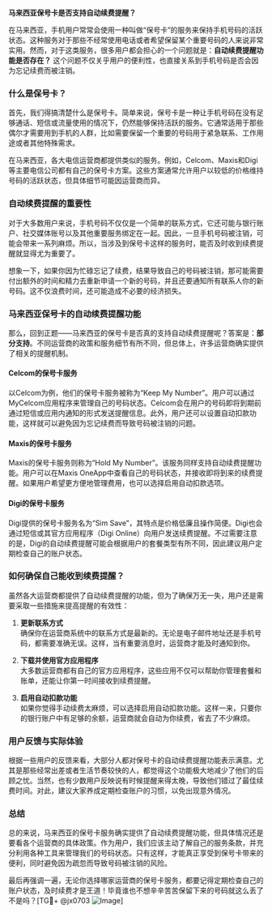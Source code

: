 **马来西亚保号卡是否支持自动续费提醒？**

在马来西亚，手机用户常常会使用一种叫做“保号卡”的服务来保持手机号码的活跃状态。这种服务对于那些不经常使用电话或者希望保留某个重要号码的人来说非常实用。然而，对于这类服务，很多用户都会担心的一个问题就是：**自动续费提醒功能是否存在？** 这个问题不仅关乎用户的便利性，也直接关系到手机号码是否会因为忘记续费而被注销。

### 什么是保号卡？

首先，我们得搞清楚什么是保号卡。简单来说，保号卡是一种让手机号码在没有足够通话、短信或流量使用的情况下，仍然能够保持活跃的服务。它通常适用于那些偶尔才需要用到手机的人群，比如需要保留一个重要的号码用于紧急联系、工作用途或者其他特殊需求。

在马来西亚，各大电信运营商都提供类似的服务。例如，Celcom、Maxis和Digi等主要电信公司都有自己的保号卡方案。这些方案通常允许用户以较低的价格维持号码的活跃状态，但具体细节可能因运营商而异。

### 自动续费提醒的重要性

对于大多数用户来说，手机号码不仅仅是一个简单的联系方式，它还可能与银行账户、社交媒体账号以及其他重要服务绑定在一起。因此，一旦手机号码被注销，可能会带来一系列麻烦。所以，当涉及到保号卡这样的服务时，能否及时收到续费提醒就显得尤为重要了。

想象一下，如果你因为忙碌忘记了续费，结果导致自己的号码被注销，那可能需要付出额外的时间和精力去重新申请一个新的号码，并且还要通知所有联系人你的新号码。这不仅浪费时间，还可能造成不必要的经济损失。

### 马来西亚保号卡的自动续费提醒功能

那么，回到正题——马来西亚的保号卡是否真的支持自动续费提醒呢？答案是：**部分支持**。不同运营商的政策和服务细节有所不同，但总体上，许多运营商确实提供了相关的提醒机制。

#### Celcom的保号卡服务

以Celcom为例，他们的保号卡服务被称为“Keep My Number”。用户可以通过MyCelcom应用程序来管理自己的号码状态。Celcom会在用户的号码即将到期前通过短信或应用内通知的形式发送提醒信息。此外，用户还可以设置自动扣款功能，这样就可以避免因为忘记续费而导致号码被注销的问题。

#### Maxis的保号卡服务

Maxis的保号卡服务则称为“Hold My Number”。该服务同样支持自动续费提醒功能。用户可以在Maxis OneApp中查看自己的号码状态，并接收即将到来的续费提醒。如果用户希望更方便地管理费用，也可以选择启用自动扣款选项。

#### Digi的保号卡服务

Digi提供的保号卡服务名为“Sim Save”，其特点是价格低廉且操作简便。Digi也会通过短信或其官方应用程序（Digi Online）向用户发送续费提醒。不过需要注意的是，Digi的自动续费提醒可能会根据用户的套餐类型有所不同，因此建议用户定期检查自己的账户状态。

### 如何确保自己能收到续费提醒？

虽然各大运营商都提供了自动续费提醒的功能，但为了确保万无一失，用户还是需要采取一些措施来提高提醒的有效性：

1. **更新联系方式**  
   确保你在运营商系统中的联系方式是最新的。无论是电子邮件地址还是手机号码，都需要准确无误。这样，当有重要消息时，运营商才能及时通知到你。

2. **下载并使用官方应用程序**  
   大多数运营商都有自己的官方应用程序，这些应用不仅可以帮助你管理套餐和账单，还能让你第一时间接收到续费提醒。

3. **启用自动扣款功能**  
   如果你觉得手动续费太麻烦，可以选择启用自动扣款功能。这样一来，只要你的银行账户中有足够的余额，运营商就会自动为你续费，省去了不少麻烦。

### 用户反馈与实际体验

根据一些用户的反馈来看，大部分人都对保号卡的自动续费提醒功能表示满意。尤其是那些经常出差或者生活节奏较快的人，都觉得这个功能极大地减少了他们的后顾之忧。当然，也有少数用户反映说有时候提醒来得太晚，导致他们错过了最佳续费时间。对此，建议大家养成定期检查账户的习惯，以免出现意外情况。

### 总结

总的来说，马来西亚的保号卡服务确实提供了自动续费提醒功能，但具体情况还是要看各个运营商的具体政策。作为用户，我们应该主动了解自己的服务条款，并充分利用各种工具来管理我们的号码状态。只有这样，才能真正享受到保号卡带来的便利，同时避免因为疏忽而导致号码被注销的风险。

最后再强调一遍，无论你选择哪家运营商的保号卡服务，都要记得定期检查自己的账户状态，及时续费才是王道！毕竟谁也不想辛辛苦苦保留下来的号码就这么丢了不是吗？[TG💪+ @jx0703 ![Image](https://github.com/user-attachments/assets/dbca1d08-cadb-493c-b0ec-ad6f7a83f270)]